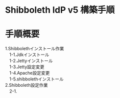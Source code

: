# Shibboleth IdP v5 構築手順
# 手順概要
1.Shibbolethインストール作業   
　1-1.Jdkインストール   
　1-2.Jettyインストール   
　1-3.Jetty設定変更   
　1-4.Apache設定変更   
　1-5.shibbolethインストール   
2.Shibboleth設定作業   
　2-1.



```:

```
